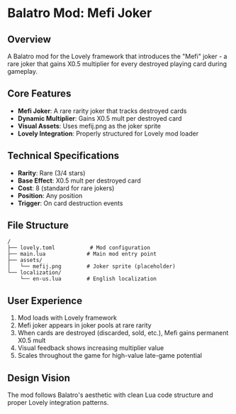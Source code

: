 # Balatro Mod: Mefi Joker

## Overview
A Balatro mod for the Lovely framework that introduces the "Mefi" joker - a rare joker that gains X0.5 multiplier for every destroyed playing card during gameplay.

## Core Features
- **Mefi Joker**: A rare rarity joker that tracks destroyed cards
- **Dynamic Multiplier**: Gains X0.5 mult per destroyed card
- **Visual Assets**: Uses mefij.png as the joker sprite
- **Lovely Integration**: Properly structured for Lovely mod loader

## Technical Specifications
- **Rarity**: Rare (3/4 stars)
- **Base Effect**: X0.5 mult per destroyed card
- **Cost**: 8 (standard for rare jokers)
- **Position**: Any position
- **Trigger**: On card destruction events

## File Structure
```
/
├── lovely.toml           # Mod configuration
├── main.lua             # Main mod entry point
├── assets/
│   └── mefij.png        # Joker sprite (placeholder)
└── localization/
    └── en-us.lua        # English localization
```

## User Experience
1. Mod loads with Lovely framework
2. Mefi joker appears in joker pools at rare rarity
3. When cards are destroyed (discarded, sold, etc.), Mefi gains permanent X0.5 mult
4. Visual feedback shows increasing multiplier value
5. Scales throughout the game for high-value late-game potential

## Design Vision
The mod follows Balatro's aesthetic with clean Lua code structure and proper Lovely integration patterns.